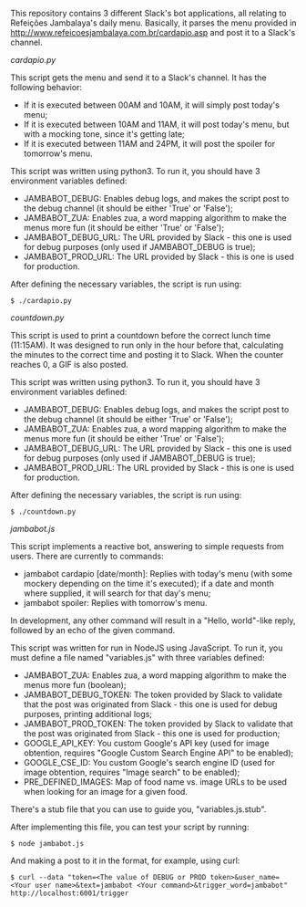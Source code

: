 This repository contains 3 different Slack's bot applications, all relating to Refeições Jambalaya's daily menu.
Basically, it parses the menu provided in http://www.refeicoesjambalaya.com.br/cardapio.asp and post it to a Slack's channel.

*cardapio.py*

This script gets the menu and send it to a Slack's channel.
It has the following behavior:

- If it is executed between 00AM and 10AM, it will simply post today's menu;
- If it is executed between 10AM and 11AM, it will post today's menu, but with a mocking tone, since it's getting late;
- If it is executed between 11AM and 24PM, it will post the spoiler for tomorrow's menu.

This script was written using python3.
To run it, you should have 3 environment variables defined:

- JAMBABOT_DEBUG: Enables debug logs, and makes the script post to the debug channel (it should be either 'True' or 'False');
- JAMBABOT_ZUA: Enables zua, a word mapping algorithm to make the menus more fun (it should be either 'True' or 'False');
- JAMBABOT_DEBUG_URL: The URL provided by Slack - this one is used for debug purposes (only used if JAMBABOT_DEBUG is true);
- JAMBABOT_PROD_URL: The URL provided by Slack - this is one is used for production.

After defining the necessary variables, the script is run using:

    $ ./cardapio.py

*countdown.py*

This script is used to print a countdown before the correct lunch time (11:15AM).
It was designed to run only in the hour before that, calculating the minutes to the correct time and posting it to Slack.
When the counter reaches 0, a GIF is also posted.

This script was written using python3.
To run it, you should have 3 environment variables defined:

- JAMBABOT_DEBUG: Enables debug logs, and makes the script post to the debug channel (it should be either 'True' or 'False');
- JAMBABOT_ZUA: Enables zua, a word mapping algorithm to make the menus more fun (it should be either 'True' or 'False');
- JAMBABOT_DEBUG_URL: The URL provided by Slack - this one is used for debug purposes (only used if JAMBABOT_DEBUG is true);
- JAMBABOT_PROD_URL: The URL provided by Slack - this is one is used for production.

After defining the necessary variables, the script is run using:

    $ ./countdown.py

*jambabot.js*

This script implements a reactive bot, answering to simple requests from users.
There are currently to commands:

- jambabot cardapio [date/month]: Replies with today's menu (with some mockery depending on the time it's executed); if a date and month where supplied, it will search for that day's menu;
- jambabot spoiler: Replies with tomorrow's menu.

In development, any other command will result in a "Hello, world"-like reply, followed by an echo of the given command.

This script was written for run in NodeJS using JavaScript.
To run it, you must define a file named "variables.js" with three variables defined:

- JAMBABOT_ZUA: Enables zua, a word mapping algorithm to make the menus more fun (boolean);
- JAMBABOT_DEBUG_TOKEN: The token provided by Slack to validate that the post was originated from Slack - this one is used for debug purposes, printing additional logs;
- JAMBABOT_PROD_TOKEN: The token provided by Slack to validate that the post was originated from Slack - this one is used for production;
- GOOGLE_API_KEY: You custom Google's API key (used for image obtention, requires "Google Custom Search Engine API" to be enabled);
- GOOGLE_CSE_ID: You custom Google's search engine ID (used for image obtention, requires "Image search" to be enabled);
- PRE_DEFINED_IMAGES: Map of food name vs. image URLs to be used when looking for an image for a given food.

There's a stub file that you can use to guide you, "variables.js.stub".

After implementing this file, you can test your script by running:

    $ node jambabot.js

And making a post to it in the format, for example, using curl:

    $ curl --data "token=<The value of DEBUG or PROD token>&user_name=<Your user name>&text=jambabot <Your command>&trigger_word=jambabot" http://localhost:6001/trigger
